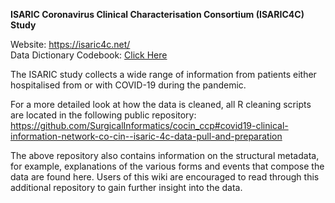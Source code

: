 **ISARIC Coronavirus Clinical Characterisation Consortium (ISARIC4C) Study**

Website: https://isaric4c.net/ <br />
Data Dictionary Codebook: [Click Here](/isaric4c/wiki/tree/master/ISARIC/CCP_REDCap_ISARIC_data_dictionary_codebook.pdf)

The ISARIC study collects a wide range of information from patients either hospitalised from or with COVID-19 during the pandemic.

For a more detailed look at how the data is cleaned, all R cleaning scripts are located in the following public repository:
https://github.com/SurgicalInformatics/cocin_ccp#covid19-clinical-information-network-co-cin--isaric-4c-data-pull-and-preparation

The above repository also contains information on the structural metadata, for example, explanations of the various forms and events that compose the data are found here. Users of this wiki are encouraged to read through this additional repository to gain further insight into the data.

